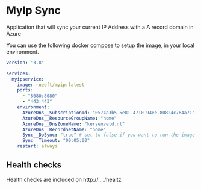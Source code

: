 # MyIp Sync
Application that will sync your current IP Address with a A record domain in Azure

You can use the following docker compose to setup the image, in your local environment.

```yaml
version: "3.8"

services:
  myipservice:
    image: rneeft/myip:latest
    ports:
      - "8080:8080"
      - "443:443"
    environment:
      AzureDns__SubscriptionId: "0574a3b5-5e81-4710-94ee-80824c764a71"
      AzureDns__ResourceGroupName: "home"
      AzureDns__DnsZoneName: "kersenveld.nl"
      AzureDns__RecordSetName: "home"
      Sync__DoSync: "true" # set to false if you want to run the image in a what-if scenario.
      Sync__Timeout: "00:05:00"
    restart: always

``` 

## Health checks
Health checks are included on http://..../healtz